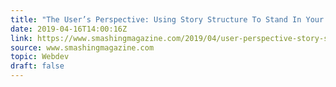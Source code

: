 ```yaml
---
title: "The User’s Perspective: Using Story Structure To Stand In Your User’s Shoes"
date: 2019-04-16T14:00:16Z
link: https://www.smashingmagazine.com/2019/04/user-perspective-story-structure/
source: www.smashingmagazine.com
topic: Webdev
draft: false
---
```

